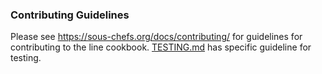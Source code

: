 
### Contributing Guidelines
Please see https://sous-chefs.org/docs/contributing/ for guidelines for contributing to the line cookbook. [TESTING.md](https://github.com/sous-chefs/line/blob/master/TESTING.md) has specific guideline for testing.
